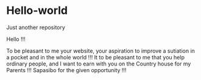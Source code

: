 # Hello-world

Just another repository

Hello !!!

To be pleasant to me your website, your aspiration to improve a sutiation in a pocket and in the whole world !!! 
It to be pleasant to me that you help ordinary people, and I want to earn with you on the Country house for my Parents !!! 
Sapasibo for the given opportunity !!!
